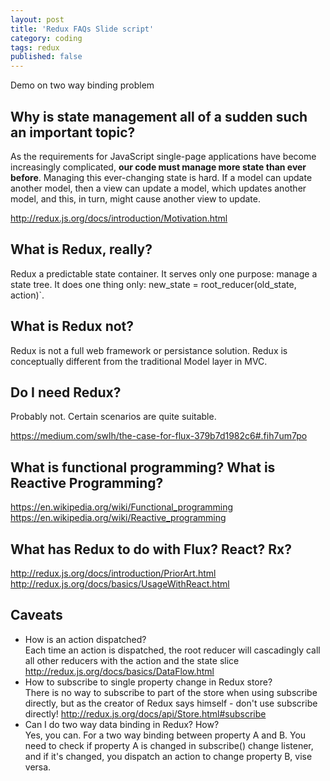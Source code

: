 ```yaml
---
layout: post
title: 'Redux FAQs Slide script'
category: coding
tags: redux
published: false
---
```


Demo on two way binding problem

## Why is state management all of a sudden such an important topic?

As the requirements for JavaScript single-page applications have become increasingly complicated, **our code must manage more state than ever before**. Managing this ever-changing state is hard. If a model can update another model, then a view can update a model, which updates another model, and this, in turn, might cause another view to update. 

http://redux.js.org/docs/introduction/Motivation.html

## What is Redux, really?

Redux a predictable state container. It serves only one purpose: manage a state tree. It does one thing only: new_state = root_reducer(old_state, action)`.

## What is Redux not?

Redux is not a full web framework or persistance solution. Redux is conceptually different from the traditional Model layer in MVC.

## Do I need Redux?

Probably not. Certain scenarios are quite suitable.

https://medium.com/swlh/the-case-for-flux-379b7d1982c6#.fih7um7po

## What is functional programming? What is Reactive Programming?

https://en.wikipedia.org/wiki/Functional_programming
https://en.wikipedia.org/wiki/Reactive_programming

## What has Redux to do with Flux? React? Rx?

http://redux.js.org/docs/introduction/PriorArt.html
http://redux.js.org/docs/basics/UsageWithReact.html

## Caveats
* How is an action dispatched?  
Each time an action is dispatched, the root reducer will cascadingly call all other reducers with the action and the state slice http://redux.js.org/docs/basics/DataFlow.html
* How to subscribe to single property change in Redux store?  
There is no way to subscribe to part of the store when using subscribe directly, but as the creator of Redux says himself - don't use subscribe directly! http://redux.js.org/docs/api/Store.html#subscribe
* Can I do two way data binding in Redux? How?  
Yes, you can. For a two way binding between property A and B. You need to check if property A is changed in subscribe() change listener, and if it's changed, you dispatch an action to change property B, vise versa.
